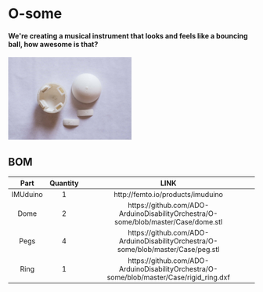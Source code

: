 <h1>O-some</h1>
<h4>We're creating a musical instrument that looks and feels like a bouncing ball, how awesome is that?</h4>
<img src = "https://github.com/ADO-ArduinoDisabilityOrchestra/O-some/blob/master/Images/osome_opencase.JPG" width = 50%/>

<h2>BOM</h2>
<table>
  <thead>
    <tr>  
      <th>Part</th>
      <th>Quantity</th>
      <th>LINK</th>
    </tr>
  </thead>
  <tbody>
    <tr>
      <td align= "center">IMUduino</td>
      <td align = "center">1</td>
      <td align = "center">http://femto.io/products/imuduino</td>
    </tr>
    <tr>
      <td align = "center">Dome</td>
      <td align = "center">2</td>
      <td align = "center">https://github.com/ADO-ArduinoDisabilityOrchestra/O-some/blob/master/Case/dome.stl</td>
    </tr>
    <tr>
      <td align = "center">Pegs</td>
      <td align = "center">4</td>
      <td align = "center">https://github.com/ADO-ArduinoDisabilityOrchestra/O-some/blob/master/Case/peg.stl</td>
    </tr>
    <tr>
      <td align = "center">Ring</td>
      <td align = "center">1</td>
      <td align = "center">https://github.com/ADO-ArduinoDisabilityOrchestra/O-some/blob/master/Case/rigid_ring.dxf</td>
    </tr>
  </tbody>
</table>
